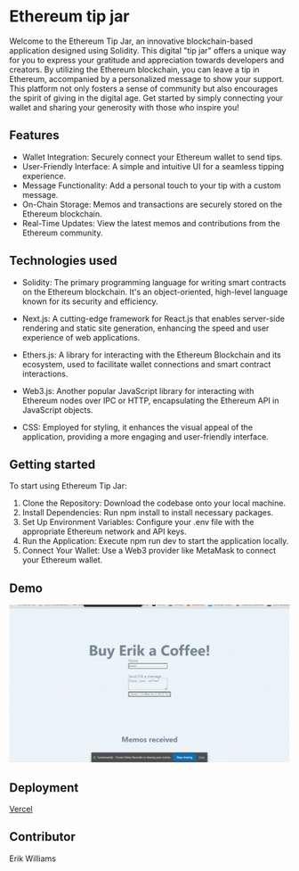 # Ethereum tip jar

Welcome to the Ethereum Tip Jar, an innovative blockchain-based application designed using Solidity. This digital "tip jar" offers a unique way for you to express your gratitude and appreciation towards developers and creators. By utilizing the Ethereum blockchain, you can leave a tip in Ethereum, accompanied by a personalized message to show your support. This platform not only fosters a sense of community but also encourages the spirit of giving in the digital age. Get started by simply connecting your wallet and sharing your generosity with those who inspire you!

## Features

- Wallet Integration: Securely connect your Ethereum wallet to send tips.
- User-Friendly Interface: A simple and intuitive UI for a seamless tipping experience.
- Message Functionality: Add a personal touch to your tip with a custom message.
- On-Chain Storage: Memos and transactions are securely stored on the Ethereum blockchain.
- Real-Time Updates: View the latest memos and contributions from the Ethereum community.

## Technologies used

- Solidity: The primary programming language for writing smart contracts on the Ethereum blockchain. It's an object-oriented, high-level language known for its security and efficiency.

- Next.js: A cutting-edge framework for React.js that enables server-side rendering and static site generation, enhancing the speed and user experience of web applications.

- Ethers.js: A library for interacting with the Ethereum Blockchain and its ecosystem, used to facilitate wallet connections and smart contract interactions.

- Web3.js: Another popular JavaScript library for interacting with Ethereum nodes over IPC or HTTP, encapsulating the Ethereum API in JavaScript objects.

- CSS: Employed for styling, it enhances the visual appeal of the application, providing a more engaging and user-friendly interface.

## Getting started

To start using Ethereum Tip Jar:

1. Clone the Repository: Download the codebase onto your local machine.
2. Install Dependencies: Run npm install to install necessary packages.
3. Set Up Environment Variables: Configure your .env file with the appropriate Ethereum network and API keys.
4. Run the Application: Execute npm run dev to start the application locally.
5. Connect Your Wallet: Use a Web3 provider like MetaMask to connect your Ethereum wallet.

## Demo

![demo](./public/demo%20dapp.gif)

## Deployment

[Vercel](https://ethereum-tip.vercel.app/)

## Contributor

Erik Williams
